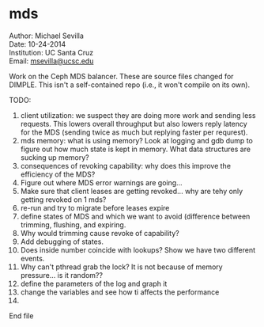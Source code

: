 mds
====
Author: Michael Sevilla  
Date: 10-24-2014  
Institution: UC Santa Cruz  
Email: msevilla@ucsc.edu  


Work on the Ceph MDS balancer. These are source files changed for DIMPLE. This isn't a self-contained repo (i.e., it won't compile on its own).

TODO:  
1. client utilization: we suspect they are doing more work and sending less requests. This lowers overall throughput but also lowers reply latency for the MDS (sending twice as much but replying faster per requrest).  
2. mds memory: what is using memory? Look at logging and gdb dump to figure out how much state is kept in memory. What data structures are sucking up memory?  
3. consequences of revoking capability: why does this improve the efficiency of the MDS?  
4. Figure out where MDS error warnings are going...  
5. Make sure that client leases are getting revoked...  why are tehy only getting revoked on 1 mds?  
6. re-run and try to migrate before leases expire  
7. define states of MDS and which we want to avoid (difference between trimming, flushing, and expiring.  
8. Why would trimming cause revoke of capability?
9. Add debugging of states.
10. Does inside number coincide with lookups? Show we have two different events.  
11. Why can't pthread grab the lock? It is not because of memory pressure... is it random??  
12. define the parameters of the log and graph it  
13. change the variables and see how ti affects the performance  
14. 

End file
